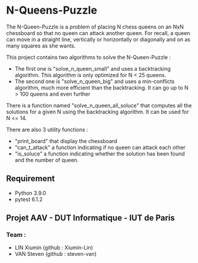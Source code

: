 # N-Queens-Puzzle

The N-Queen-Puzzle is a problem of placing N chess queens on an NxN chessboard so that no queen can attack another queen.
For recall, a queen can move in a straight line, vertically or horizontally or diagonally and on as many squares as she wants.

This project contains two algorithms to solve the N-Queen-Puzzle : 
- The first one is "solve_n_queen_small" and uses a backtracking algorithm. This algorithm is only optimized for N < 25 queens.
- The second one is "solve_n_queen_big" and uses a min-conflicts algorithm, much more efficient than the backtracking. It can go up to N > 100 queens and even further

There is a function named "solve_n_queen_all_soluce" that computes all the solutions for a given N using the backtracking algorithm. It can be used for N <= 14.

There are also 3 utility functions : 
- "print_board" that display the chessboard
- "can_t_attack" a function indicating if no queen can attack each other
- "is_soluce" a function indicating whether the solution has been found and the number of queen.

## Requirement
- Python 3.9.0
- pytest 6.1.2

## Projet AAV - DUT Informatique - IUT de Paris
### Team :
- LIN Xiumin (github : Xiumin-Lin)
- VAN Steven (github : steven-van)
